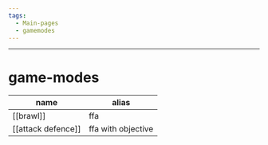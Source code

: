 ```yaml
---
tags:
  - Main-pages
  - gamemodes
---
```

---
# game-modes

| name               | alias              |
| ------------------ | ------------------ |
| [[brawl]]          | ffa                |
| [[attack defence]] | ffa with objective |
